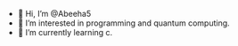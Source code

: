 - 👋 Hi, I’m @Abeeha5
- 👀 I’m interested in programming and quantum computing.
- 🌱 I’m currently learning c.

<!---
Abeeha5/Abeeha5 is a ✨ special ✨ repository because its `README.md` (this file) appears on your GitHub profile.
You can click the Preview link to take a look at your changes.
--->
